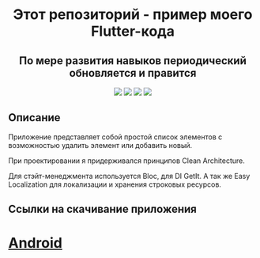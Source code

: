 <h1 align="center">Этот репозиторий - пример моего Flutter-кода</h1>
<h2 align="center">По мере развития навыков периодический обновляется и правится</h2>

<p align="center">
  
<img src="https://img.shields.io/badge/made%20by-vetermol4it-brightgreen">

<img src="https://img.shields.io/badge/flutter-2.5.3-blue" >

<img src="https://img.shields.io/badge/dart-2.12-blue">

<img src="https://img.shields.io/badge/flutter_bloc-8.0-blue">
</p>

## Описание

Приложение представляет собой простой список элементов с возможностью удалить элемент или добавить новый.

При проектировании я придерживался принципов Clean Architecture.

Для стэйт-менеджмента используется Bloc, для DI GetIt.
А так же Easy Localization для локализации и хранения строковых ресурсов.

## Ссылки на скачивание приложения

# [Android](https://drive.google.com/file/d/1-hDldKo9q1zpLca7l-sgZw_wRdIZ-Mzm/view?usp=sharing)
